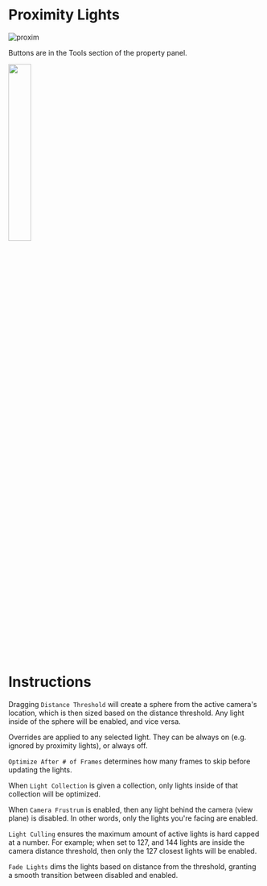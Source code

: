 # Proximity Lights
![proxim](https://user-images.githubusercontent.com/41131633/204657765-8ff85f5f-6109-4f50-9950-27a9dad0d695.png)

Buttons are in the Tools section of the property panel.

<img src="https://github.com/hisprofile/blenderstuff/assets/41131633/01cdc3fd-0c16-4599-b417-0f6425633a56" width=30%>  

# Instructions  
Dragging `Distance Threshold` will create a sphere from the active camera's location, which is then sized based on the distance threshold. Any light inside of the sphere will be enabled, and vice versa.  

Overrides are applied to any selected light. They can be always on (e.g. ignored by proximity lights), or always off.

`Optimize After # of Frames` determines how many frames to skip before updating the lights.

When `Light Collection` is given a collection, only lights inside of that collection will be optimized.

When `Camera Frustrum` is enabled, then any light behind the camera (view plane) is disabled. In other words, only the lights you're facing are enabled.

`Light Culling` ensures the maximum amount of active lights is hard capped at a number. For example; when set to 127, and 144 lights are inside the camera distance threshold, then only the 127 closest lights will be enabled.

`Fade Lights` dims the lights based on distance from the threshold, granting a smooth transition between disabled and enabled.
